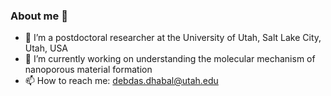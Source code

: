 ### About me 👋


- 🔭 I’m a postdoctoral researcher at the University of Utah, Salt Lake City, Utah, USA
- 🌱 I’m currently working on understanding the molecular mechanism of nanoporous material formation
- 📫 How to reach me: debdas.dhabal@utah.edu
<!---
- 👯 I’m looking to collaborate on ...
-! 🤔 I’m looking for help with ...
-! 💬 Ask me about ...
-! 😄 Pronouns: ...
-! ⚡ Fun fact: ...
--->

